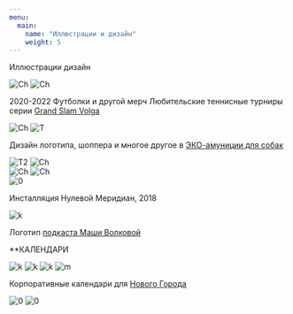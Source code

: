 ```yaml
---
menu:
  main:
    name: "Иллюстрации и дизайн"
    weight: 5
---
```

Иллюстрации дизайн

![Ch](Chebo.png)
![Ch](ch2.png)

2020-2022 Футболки и другой мерч Любительские теннисные турниры серии [Grand Slam Volga](https://www.instagram.com/arutiunianopen/?hl=en)

![Ch](DD.png)
![T](T.png) 

Дизайн логотипа, шоппера и многое другое в [ЭКО-амуниции для собак](https://vk.com/dog_do_it)

![T2](T2.png)
![Ch](14j.png)  
![Ch](S.png)
![Ch](sk.png)  
![0](0.png)

Инсталляция Нулевой Меридиан, 2018

![k](K.png)

Логотип [подкаста Маши Волковой](https://uzelok.mave.digital/)


**КАЛЕНДАРИ

![k](CAL.png)
![k](CR.png)
![k](Calend.png)
![m](M.png)  

Корпоративные календари для [Нового Города](https://ng21.ru/)  

![0](B.png)
![0](L.png)

